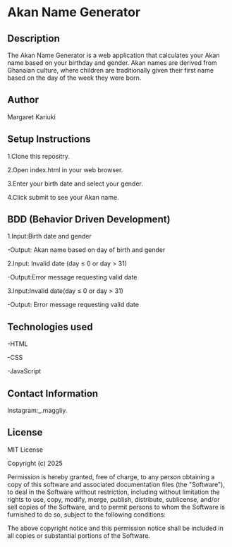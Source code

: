 # Akan Name Generator
## Description
The Akan Name Generator is a web application that calculates your Akan name based on your birthday and gender. Akan names are derived from Ghanaian culture, where children are traditionally given their first name based on the day of the week they were born.

## Author
Margaret Kariuki
## Setup Instructions
1.Clone this repositry.

2.Open index.html in your web browser.

3.Enter your birth date and select your gender.

4.Click submit to see your Akan name.
## BDD (Behavior Driven Development)
1.Input:Birth date and gender
             
-Output: Akan name based on day of birth and gender
 
 2.Input: Invalid date (day ≤ 0 or day > 31)
 
 -Output:Error message requesting valid date
  
3.Input:Invalid date(day ≤ 0 or day > 31)

-Output: Error message requesting valid date

## Technologies used
-HTML

-CSS

-JavaScript
## Contact Information
Instagram:_.maggliy.

## License

MIT License

Copyright (c) 2025

Permission is hereby granted, free of charge, to any person obtaining a copy of this software and associated documentation files (the "Software"), to deal in the Software without restriction, including without limitation the rights to use, copy, modify, merge, publish, distribute, sublicense, and/or sell copies of the Software, and to permit persons to whom the Software is furnished to do so, subject to the following conditions:

The above copyright notice and this permission notice shall be included in all copies or substantial portions of the Software.




